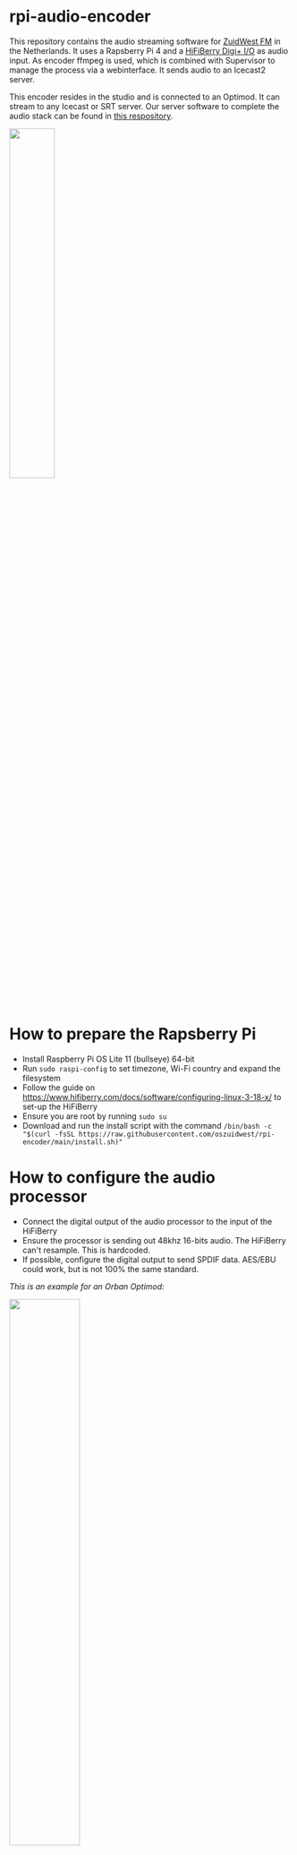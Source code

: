 # rpi-audio-encoder
This repository contains the audio streaming software for [ZuidWest FM](https://www.zuidwestfm.nl/) in the Netherlands. It uses a Rapsberry Pi 4 and a [HiFiBerry Digi+ I/O](https://www.hifiberry.com/shop/boards/hifiberry-digi-io/) as audio input. As encoder ffmpeg is used, which is combined with Supervisor to manage the process via a webinterface. It sends audio to an Icecast2 server.

This encoder resides in the studio and is connected to an Optimod. It can stream to any Icecast or SRT server. Our server software to complete the audio stack can be found in [this respository](https://github.com/oszuidwest/liquidsoap-ubuntu).

<img src="https://user-images.githubusercontent.com/6742496/211200145-7b11db44-8c6e-4674-8163-55c706f45054.jpg" width=40% height=40%>

# How to prepare the Rapsberry Pi
- Install Raspberry Pi OS Lite 11 (bullseye) 64-bit
- Run `sudo raspi-config` to set timezone, Wi-Fi country and expand the filesystem
- Follow the guide on https://www.hifiberry.com/docs/software/configuring-linux-3-18-x/ to set-up the HiFiBerry
- Ensure you are root by running `sudo su`
- Download and run the install script with the command `/bin/bash -c "$(curl -fsSL https://raw.githubusercontent.com/oszuidwest/rpi-encoder/main/install.sh)"`

# How to configure the audio processor
- Connect the digital output of the audio processor to the input of the HiFiBerry
- Ensure the processor is sending out 48khz 16-bits audio. The HiFiBerry can't resample. This is hardcoded.
- If possible, configure the digital output to send SPDIF data. AES/EBU could work, but is not 100% the same standard.

_This is an example for an Orban Optimod:_

<img src="https://user-images.githubusercontent.com/6742496/210573724-966064f9-e8b9-4d28-a40c-29385b20daab.png" width=50% height=50%>

# Audio encoding presets
There are a couple of audio encoding configurations:
- `mp2` sends MPEG-1 Audio Layer II audio on 384 kbit/s. This is considered the gold standard for compressed broadcast audio.
- `mp3` sends MPEG-1 Audio Layer III audio on 320 kbit/s. This is the highest quality mp3 possible.
- `ogg/vorbis` sends OGG Vorbis audio on 500 kbit/s. This is the highest quality ogg/vorbis possible.
- `ogg/flac` sends FLAC audio in an OGG wrapper on ~1200 kbit/s. This is the highest possible uncompressed audio.

### Todo: experiment with SRT streaming
In the future we would like to use SRT for streaming. The server side needs to be there first. It's being built in https://github.com/oszuidwest/liquidsoap-ubuntu/tree/srt-upstream
